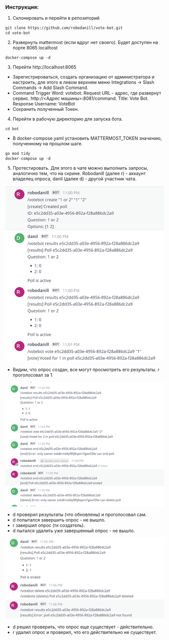 ### Инструкция: 
1. Склонировать и перейти в репозиторий
```
git clone https://github.com/robodanill/vote-bot.git
cd vote-bot
```
2. Развернуть mattermost (если вдруг нет своего). Будет доступен на порте 8065 localhost
```
docker-compose up -d
```
3. Перейти http://localhost:8065
* Зарегистрироваться, создать организацию от администратора и настроить, для этого в левом верхнем меню Integrations -> Slash Commands -> Add Slash Command. 
* Command Trigger Word: votebot. Request URL - адрес, где развернут сервис. http://<Адрес машины>:8081/command. Title: Vote Bot. Response Username: VoteBot
* Сохранить полученный Токен. 
4. Перейти в рабочую директорию для запуска бота. 
``` 
cd bot
```
* В docker-compose.yaml установить MATTERMOST_TOKEN значению, полученному на прошлом шаге.
```
go mod tidy
docker-compose up -d
```
5. Протестировать. Для этого в чате можно выполнить запросы, аналогично тем, что на скрине. Robodanill (далее r) - аккаунт владелец опроса, danil (далее d) - другой участник чата.

![alt text](image.png)

* Видим, что опрос создан, все могут просмотреть его результаты. r проголосовал за 1.

![alt text](image-1.png)

* d проверил результаты (что обновлены) и проголосовал сам.
* d попытался завершить опрос - не вышло. 
* r завершил опрос (тк создатель). 
* d пытался удалить уже завершенный опрос - не вышло. 

![alt text](image-2.png)

* d решил проверить, что опрос еще существует - действительно. 
* r удалил опрос и проверил, что его действительно не существует.
